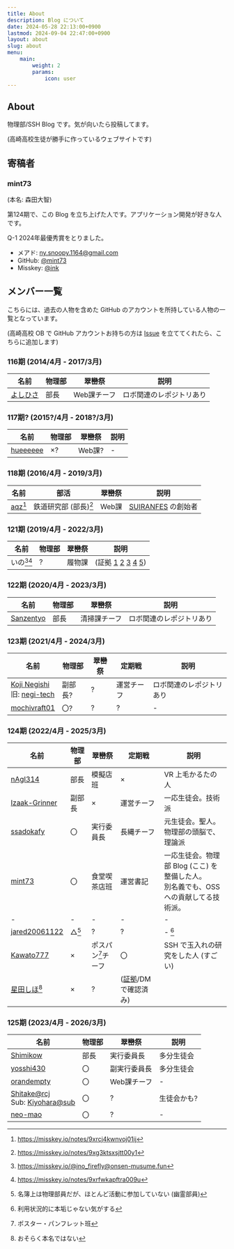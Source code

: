 ```yaml
---
title: About
description: Blog について
date: 2024-05-28 22:13:00+0900
lastmod: 2024-09-04 22:47:00+0900
layout: about
slug: about
menu:
    main:
        weight: 2
        params: 
            icon: user
---
```


## About
物理部/SSH Blog です。気が向いたら投稿してます。

(高崎高校生徒が勝手に作っているウェブサイトです)

## 寄稿者

### mint73

(本名: 森田大智)

第124期で、この Blog を立ち上げた人です。アプリケーション開発が好きな人です。

Q-1 2024年最優秀賞をとりました。

- メアド: ny.snoopy.1164@gmail.com
- GitHub: [@mint73](https://github.com/mint73)
- Misskey: [@ink](https://misskey.io/@ink)

## メンバー一覧
こちらには、過去の人物を含めた GitHub のアカウントを所持している人物の一覧となっています。

(高崎高校 OB で GitHub アカウントお持ちの方は [Issue](https://github.com/takasaki-physics/takasaki-physics.github.io/issues) を立ててくれたら、こちらに追加します)

### 116期 (2014/4月 - 2017/3月)

| 名前 | 物理部 | 翠巒祭 | 説明 |
| - | - | - | - |
| [よしひさ](https://github.com/yosihisa) | 部長 | Web課チーフ | ロボ関連のレポジトリあり |

### 117期? (2015?/4月 - 2018?/3月)

| 名前 | 物理部 | 翠巒祭 | 説明 |
| - | - | - | - |
| [hueeeeee](https://github.com/aieeeee) | ×? | Web課? | - |

### 118期 (2016/4月 - 2019/3月)

| 名前 | 部活 | 翠巒祭 | 説明 |
| - | - | - | - |
| [aqz](https://github.com/tamaina)[^aqz-118] | 鉄道研究部 (部長)[^aqz-club] | Web課 | [SUIRANFES](https://github.com/suiranfes) の創始者 |

[^aqz-118]: https://misskey.io/notes/9xrcj4kwnvoj01ij
[^aqz-club]: https://misskey.io/notes/9xg3ktsxsjtt00y1

### 121期 (2019/4月 - 2022/3月)

| 名前 | 物理部 | 翠巒祭 | 説明 |
| - | - | - | - |
| いの[^ino-misskey][^ino-121] | ? | 履物課 | (証拠 [1](https://misskey.io/notes/9xgw8rko1urh01ka) [2](https://misskey.io/notes/9xgw77ep1d6d02ca) [3](https://misskey.io/notes/9xgp0bqk03hc01zq) [4](https://misskey.io/notes/9xgorhcr03hc01im) [5](https://misskey.io/notes/9xg3jgwwsjtt00td)) |

[^ino-misskey]: https://misskey.io/@ino_firefly@onsen-musume.fun
[^ino-121]: https://misskey.io/notes/9xrfwkapftra009u

### 122期 (2020/4月 - 2023/3月)

| 名前 | 物理部 | 翠巒祭 | 説明 |
| - | - | - | - |
| [Sanzentyo](https://github.com/Sanzentyo) | 部長 | 清掃課チーフ | ロボ関連のレポジトリあり |

### 123期 (2021/4月 - 2024/3月)

| 名前 | 物理部 | 翠巒祭 | 定期戦 | 説明 |
| - | - | - | - | - |
| [Koji Negishi](https://github.com/koji1027)<br />旧: [negi-tech](https://github.com/negi-tech) | 副部長? | ? | 運営チーフ | ロボ関連のレポジトリあり |
| [mochivraft01](https://github.com/mochicraft01) | 〇? | ? | ? | - |

### 124期 (2022/4月 - 2025/3月)

| 名前 | 物理部 | 翠巒祭 | 定期戦 | 説明 |
| - | - | - | - | - |
| [nAgI314](https://github.com/nAgI314) | 部長 | 模擬店班 | × | VR 上毛かるたの人 |
| [Izaak-Grinner](https://github.com/Izaak-Grinner) | 副部長 | × | 運営チーフ | 一応生徒会。技術派 |
| [ssadokafy](https://github.com/ssadokafy) | 〇 | 実行委員長 | 長縄チーフ | 元生徒会。聖人。物理部の頭脳で、理論派 |
| [mint73](https://github.com/mint73) | 〇 | 食堂喫茶店班 | 運営書記 | 一応生徒会。物理部 Blog (ここ) を整備した人。<br />別名義でも、OSS への貢献してる技術派。 |
| - | - | - | - | - |
| [jared20061122](https://github.com/jared20061122) | △[^note-1] | ? | ? | - [^note-2] |
| [Kawato777](https://github.com/Kawato777) | × | ポスパン[^suiranfes-poster]チーフ | 〇 | SSH で玉入れの研究をした人 (すごい) |
| [星田しほ](https://misskey.io/@hoshidashiho)[^hoshida-name] | × | ? | ([証拠](https://misskey.io/notes/9w7jcsdmontx039x)/DM で確認済み) |

[^note-1]: 名簿上は物理部員だが、ほとんど活動に参加していない (幽霊部員)
[^note-2]: 利用状況的に本垢じゃない気がする
[^suiranfes-poster]: ポスター・パンフレット班
[^hoshida-name]: おそらく本名ではない

### 125期 (2023/4月 - 2026/3月)

| 名前 | 物理部 | 翠巒祭 | 説明 |
| - | - | - | - |
| [Shimikow](https://github.com/Shimikow) | 部長 | 実行委員長 | 多分生徒会 |
| [yosshi430](https://github.com/yosshi430) | 〇 | 副実行委員長 | 多分生徒会 |
| [orandempty](https://github.com/orandempty) | 〇 | Web課チーフ | - |
| [Shitake@rcj](https://github.com/KI4hara)<br />Sub: [Kiyohara@sub](https://github.com/Shi1take) | 〇 | ? | 生徒会かも? |
| [neo-mao](https://github.com/neo-mao) | 〇 | ? | - |
